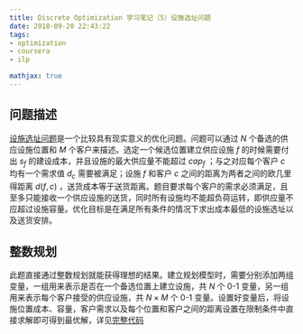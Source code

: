 ```yaml
---
title: Discrete Optimization 学习笔记（5）设施选址问题
date: 2018-09-20 22:43:22
tags:
- optimization
- coursera
- ilp

mathjax: true
---
```


## 问题描述
[设施选址问题][fl-wiki]是一个比较具有现实意义的优化问题。问题可以通过 $N$ 个备选的供应设施位置和 $M$ 个客户来描述。选定一个候选位置建立供应设施 $f$ 的时候需要付出 $s_f$ 的建设成本，并且设施的最大供应量不能超过 $cap_f$ ；与之对应每个客户 $c$ 均有一个需求值 $d_c$ 需要被满足；设施 $f$ 和客户 $c$ 之间的距离为两者之间的欧几里得距离 $d(f, c)$ ，送货成本等于送货距离。题目要求每个客户的需求必须满足，且至多只能接收一个供应设施的送货，同时所有设施均不能超负荷运转，即供应量不应超过设施容量。优化目标是在满足所有条件的情况下求出成本最低的设施选址以及送货安排。

## 整数规划
此题直接通过整数规划就能获得理想的结果。建立规划模型时，需要分别添加两组变量，一组用来表示是否在一个备选位置上建立设施，共 $N$ 个 0-1 变量，另一组用来表示每个客户接受的供应设施，共 $N\times M$ 个 0-1 变量。设置好变量后，将设施位置成本、容量，客户需求以及每个位置和客户之间的距离设置在限制条件中直接求解即可得到最优解，详见[完整代码][solution]

[fl-wiki]: https://en.wikipedia.org/wiki/Facility_location_problem "Facility Location Problem Wiki Page"
[solution]: https://github.com/jixinfeng/discopt-soln/blob/master/week-06-facility/solver.py "Facility Location Solution"
